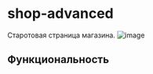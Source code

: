 # shop-advanced
Старотовая страница магазина.
![image](https://user-images.githubusercontent.com/15821848/134776889-1f1041ba-450d-437f-b663-7802b6c6fdcf.png)
## Функциональность ##
